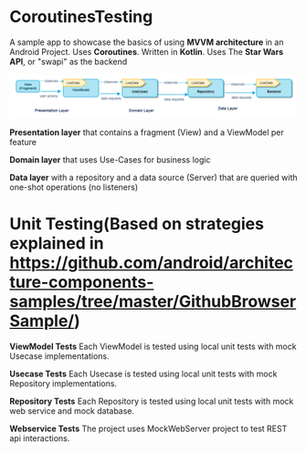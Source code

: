 # CoroutinesTesting
A sample app to showcase the basics of using **MVVM architecture** in an Android Project. Uses **Coroutines**. Written in **Kotlin**. Uses The **Star Wars API**, or "swapi" as the backend

![digital_sky_hld](app/src/main/res/mipmap-xxxhdpi/digital_sky_hld.png)


**Presentation layer** that contains a fragment (View) and a ViewModel per feature

**Domain layer** that uses Use-Cases for business logic

**Data layer** with a repository and a data source (Server) that are queried with one-shot operations (no listeners)



# Unit Testing(Based on strategies explained in https://github.com/android/architecture-components-samples/tree/master/GithubBrowserSample/)

**ViewModel Tests**
Each ViewModel is tested using local unit tests with mock Usecase implementations.

**Usecase Tests**
Each Usecase is tested using local unit tests with mock Repository implementations.

**Repository Tests**
Each Repository is tested using local unit tests with mock web service and mock database.

**Webservice Tests**
The project uses MockWebServer project to test REST api interactions.
